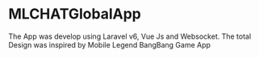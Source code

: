 # MLCHATGlobalApp
The App was develop using Laravel v6, Vue Js and Websocket. The total Design was inspired by Mobile Legend BangBang Game App

